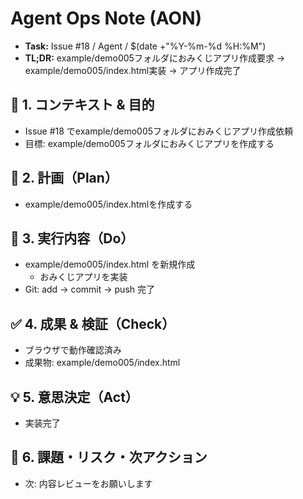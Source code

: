 # Agent Ops Note (AON)
- **Task:** Issue #18 / Agent / $(date +"%Y-%m-%d %H:%M")
- **TL;DR:** example/demo005フォルダにおみくじアプリ作成要求 → example/demo005/index.html実装 → アプリ作成完了

## 🎯 1. コンテキスト & 目的
- Issue #18 でexample/demo005フォルダにおみくじアプリ作成依頼
- 目標: example/demo005フォルダにおみくじアプリを作成する

## 📝 2. 計画（Plan）
- example/demo005/index.htmlを作成する

## 🔧 3. 実行内容（Do）
- example/demo005/index.html を新規作成
  - おみくじアプリを実装
- Git: add → commit → push 完了

## ✅ 4. 成果 & 検証（Check）
- ブラウザで動作確認済み
- 成果物: example/demo005/index.html

## 💡 5. 意思決定（Act）
- 実装完了

## 🚧 6. 課題・リスク・次アクション
- 次: 内容レビューをお願いします